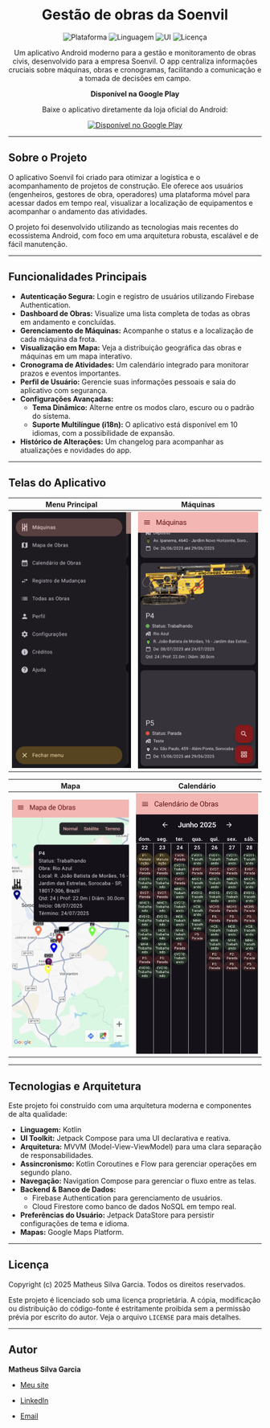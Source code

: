 <div align="center">
<h1 align="center">Gestão de obras da Soenvil</h1>
</div>

<p align="center">
<img src="https://img.shields.io/badge/platform-Android-brightgreen.svg" alt="Plataforma">
<img src="https://img.shields.io/badge/language-Kotlin-blue.svg" alt="Linguagem">
<img src="https://img.shields.io/badge/UI-Jetpack%20Compose-orange.svg" alt="UI">
<img src="https://img.shields.io/badge/license-Proprietary-red.svg" alt="Licença">
</p>

<p align="center">
Um aplicativo Android moderno para a gestão e monitoramento de obras civis, desenvolvido para a empresa Soenvil. O app centraliza informações cruciais sobre máquinas, obras e cronogramas, facilitando a comunicação e a tomada de decisões em campo.
</p>

<p align="center">
<strong>Disponível na Google Play</strong>
</p>
<p align="center">
Baixe o aplicativo diretamente da loja oficial do Android:
</p>
<p align="center">
<a href="https://play.google.com/store/apps/details?id=com.matheussilvagarcia.soenvil">
<img alt="Disponível no Google Play" src="https://play.google.com/intl/en_us/badges/static/images/badges/pt-br_badge_web_generic.png" width="200"/>
</a>
</p>

---

## Sobre o Projeto

O aplicativo Soenvil foi criado para otimizar a logística e o acompanhamento de projetos de construção. Ele oferece aos usuários (engenheiros, gestores de obra, operadores) uma plataforma móvel para acessar dados em tempo real, visualizar a localização de equipamentos e acompanhar o andamento das atividades.

O projeto foi desenvolvido utilizando as tecnologias mais recentes do ecossistema Android, com foco em uma arquitetura robusta, escalável e de fácil manutenção.

---

## Funcionalidades Principais

* **Autenticação Segura:** Login e registro de usuários utilizando Firebase Authentication.
* **Dashboard de Obras:** Visualize uma lista completa de todas as obras em andamento e concluídas.
* **Gerenciamento de Máquinas:** Acompanhe o status e a localização de cada máquina da frota.
* **Visualização em Mapa:** Veja a distribuição geográfica das obras e máquinas em um mapa interativo.
* **Cronograma de Atividades:** Um calendário integrado para monitorar prazos e eventos importantes.
* **Perfil de Usuário:** Gerencie suas informações pessoais e saia do aplicativo com segurança.
* **Configurações Avançadas:**
    * **Tema Dinâmico:** Alterne entre os modos claro, escuro ou o padrão do sistema.
    * **Suporte Multilíngue (i18n):** O aplicativo está disponível em 10 idiomas, com a possibilidade de expansão.
* **Histórico de Alterações:** Um changelog para acompanhar as atualizações e novidades do app.

---

## Telas do Aplicativo

| Menu Principal | Máquinas |
| :---: | :---: |
| <img src="https://raw.githubusercontent.com/matheussilvagarcia/Soenvil/main/capturasdetela/menu.jpg" alt="Tela do Menu" width="300"/> | <img src="https://raw.githubusercontent.com/matheussilvagarcia/Soenvil/main/capturasdetela/maquinas.jpg" alt="Tela de Máquinas" width="300"/> |

| Mapa | Calendário |
| :---: | :---: |
| <img src="https://raw.githubusercontent.com/matheussilvagarcia/Soenvil/main/capturasdetela/mapa.jpg" alt="Tela do Mapa" width="300"/> | <img src="https://raw.githubusercontent.com/matheussilvagarcia/Soenvil/main/capturasdetela/calendario.jpg" alt="Tela do Calendário" width="300"/> |


---

## Tecnologias e Arquitetura

Este projeto foi construído com uma arquitetura moderna e componentes de alta qualidade:

* **Linguagem:** Kotlin
* **UI Toolkit:** Jetpack Compose para uma UI declarativa e reativa.
* **Arquitetura:** MVVM (Model-View-ViewModel) para uma clara separação de responsabilidades.
* **Assincronismo:** Kotlin Coroutines e Flow para gerenciar operações em segundo plano.
* **Navegação:** Navigation Compose para gerenciar o fluxo entre as telas.
* **Backend & Banco de Dados:**
    * Firebase Authentication para gerenciamento de usuários.
    * Cloud Firestore como banco de dados NoSQL em tempo real.
* **Preferências do Usuário:** Jetpack DataStore para persistir configurações de tema e idioma.
* **Mapas:** Google Maps Platform.

---

## Licença

Copyright (c) 2025 Matheus Silva Garcia. Todos os direitos reservados.

Este projeto é licenciado sob uma licença proprietária. A cópia, modificação ou distribuição do código-fonte é estritamente proibida sem a permissão prévia por escrito do autor. Veja o arquivo `LICENSE` para mais detalhes.

---

## Autor

**Matheus Silva Garcia**
* [Meu site](matheussilvagarcia.com)
* [LinkedIn](https://www.linkedin.com/in/matheussilvagarcia/)

* [Email](mailto:email@matheussilvagarcia.com)
